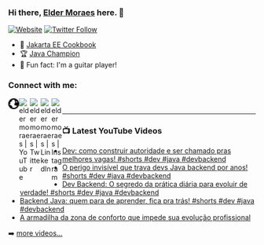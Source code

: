 ### Hi there, [Elder Moraes][website] here. 👋

[![Website](https://img.shields.io/website?label=eldermoraes.com&style=for-the-badge&url=https%3A%2F%2Feldermoraes.com)][website]
[![Twitter Follow](https://img.shields.io/twitter/follow/elderjava?color=1DA1F2&logo=twitter&style=for-the-badge)](https://twitter.com/intent/follow?original_referer=https%3A%2F%2Fgithub.com%2Feldermoraes&screen_name=elderjava)

- 📖  [Jakarta EE Cookbook][jakartaeecookbook]
- 🏆  [Java Champion][javachampions]
- 🎸 Fun fact: I'm a guitar player!

### Connect with me:

[<img align="left" alt="eldermoraes.com" width="22px" src="https://raw.githubusercontent.com/iconic/open-iconic/master/svg/globe.svg" />][website]
[<img align="left" alt="eldermoraes | YouTube" width="22px" src="https://cdn.jsdelivr.net/npm/simple-icons@v3/icons/youtube.svg" />][youtube]
[<img align="left" alt="eldermoraes | Twitter" width="22px" src="https://cdn.jsdelivr.net/npm/simple-icons@v3/icons/twitter.svg" />][twitter]
[<img align="left" alt="eldermoraes | LinkedIn" width="22px" src="https://cdn.jsdelivr.net/npm/simple-icons@v3/icons/linkedin.svg" />][linkedin]
[<img align="left" alt="eldermoraes | Instagram" width="22px" src="https://cdn.jsdelivr.net/npm/simple-icons@v3/icons/instagram.svg" />][instagram]

<br />

---

### 📺 Latest YouTube Videos

<!-- YOUTUBE:START -->
- [Dev: como construir autoridade e ser chamado pras melhores vagas! #shorts #dev #java #devbackend](https://www.youtube.com/shorts/GAa4e1gS7oI)
- [O perigo invisível que trava devs Java backend por anos!  #shorts #dev #java #devbackend](https://www.youtube.com/shorts/B9A6wiAhH_s)
- [Dev Backend: O segredo da prática diária para evoluir de verdade!  #shorts #dev #java #devbackend](https://www.youtube.com/shorts/CWB981vopSI)
- [Backend Java: quem para de aprender, fica pra trás! #shorts #dev #java #devbackend](https://www.youtube.com/shorts/sfTuRdPfe5U)
- [A armadilha da zona de conforto que impede sua evolução profissional](https://www.youtube.com/watch?v=ljPo2uJ71cc)
<!-- YOUTUBE:END -->

➡️ [more videos...][youtube]

[website]: https://eldermoraes.com
[twitter]: https://twitter.com/elderjava
[youtube]: http://youtube.eldermoraes.com
[instagram]: https://instagram.com/eldermoraes
[linkedin]: https://linkedin.com/in/eldermoraes
[jakartaeecookbook]: http://book.eldermoraes.com
[javachampions]: http://javachampion.eldermoraes.com
